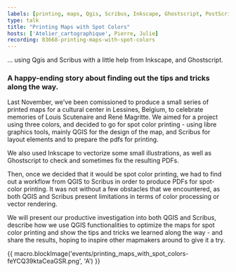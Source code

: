 ```yaml
---
labels: [printing, maps, Qgis, Scribus, Inkscape, Ghostscript, PostScript, toolbox]
type: talk
title: "Printing Maps with Spot Colors"
hosts: ['Atelier_cartographique', Pierre, Julie]
recording: 83668-printing-maps-with-spot-colors
---
```



… using Qgis and Scribus with a little help from Inkscape, and Ghostscript.

### A happy-ending story about finding out the tips and tricks along the way.

Last November, we've been comissioned to produce a small series of printed
maps for a cultural center in Lessines, Belgium, to celebrate memories of
Louis Scutenaire and René Magritte. We aimed for a project using three colors,
and decided to go for spot color printing - using libre graphics tools, mainly
QGIS for the design of the map, and Scribus for layout elements and to prepare
the pdfs for printing.

We also used Inkscape to vectorize some small illustrations, as well as
Ghostscript to check and sometimes fix the resulting PDFs.

Then, once we decided that it would be spot color printing, we had to find
out a workflow from QGIS to Scribus in order to produce PDFs for spot-color
printing. It was not without a few obstacles that we encountered, as both
QGIS and Scribus present limitations in terms of color processing or vector
rendering.

We will present our productive investigation into both QGIS and Scribus,
describe how we use QGIS functionalities to optimize the maps for spot color
printing and show the tips and tricks we learned along the way - and share
the results, hoping to inspire other mapmakers around to give it a try.

{{ macro.blockImage('events/printing_maps_with_spot_colors-feYCQ39ktaCeaGSR.png', 'A') }}
